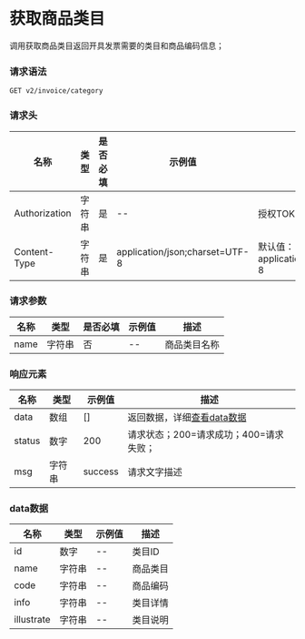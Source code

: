 # 获取商品类目

调用获取商品类目返回开具发票需要的类目和商品编码信息；

### 请求语法

```
GET v2/invoice/category
```

### 请求头

| 名称 | 类型|是否必填 |示例值| 描述|
|---|---|---|---|---|
| Authorization | 字符串|是|--| 授权TOKEN |
| Content-Type | 字符串|是|application/json;charset=UTF-8| 默认值：application/json;charset=UTF-8 |

### 请求参数

| 名称 | 类型|是否必填 |示例值| 描述|
|---|---|---|---|---|
| name | 字符串|否|--| 商品类目名称 |

### 响应元素

| 名称 | 类型 |示例值| 描述|
|---|---|---|---| 
| data | 数组|[]| 返回数据，详细[查看data数据](#data) |
| status | 数字|200| 请求状态；200=请求成功；400=请求失败； |
| msg | 字符串|success| 请求文字描述 |

### <a id='data'>data数据</a>

| 名称 | 类型 |示例值| 描述|
|---|---|---|---| 
| id | 数字|--| 类目ID |
| name | 字符串|--| 商品类目 |
| code | 字符串|--| 商品编码 |
| info | 字符串|--| 类目详情 |
| illustrate | 字符串|--| 类目说明|
